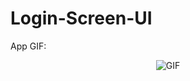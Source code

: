 # Login-Screen-UI

App GIF: 
<p align="center">
  <img src="https://user-images.githubusercontent.com/71982171/211853739-6740743b-4e0f-43da-bc24-956ebad638cd.gif" alt="GIF" />
</p>
